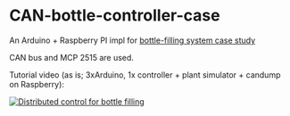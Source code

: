 # CAN-bottle-controller-case

An Arduino + Raspberry PI impl for <a href="https://ieeexplore.ieee.org/document/9896261">bottle-filling system case study</a>

CAN bus and MCP 2515 are used. 

Tutorial video (as is; 3xArduino, 1x controller + plant simulator + candump on Raspberry):

[![Distributed control for bottle filling](http://img.youtube.com/vi/4BFjlNTokJs/0.jpg)](http://www.youtube.com/watch?v=4BFjlNTokJs "Distributed control for bottle filling")




